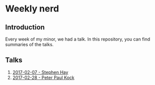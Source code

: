 # Weekly nerd

## Introduction
Every week of my minor, we had a talk. In this repository, you can find summaries of the talks.

## Talks
1. [2017-02-07 - Stephen Hay](https://github.com/Frankwarnaar/minor-weekly-nerd/blob/master/1.stephen_hay.md)
2. [2017-02-28 - Peter Paul Kock](https://github.com/Frankwarnaar/minor-weekly-nerd/blob/master/2.ppk.md)
